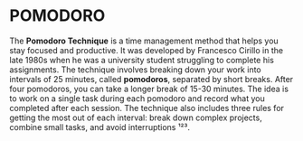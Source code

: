 # POMODORO

The **Pomodoro Technique** is a time management method that helps you stay focused and productive. It was developed by Francesco Cirillo in the late 1980s when he was a university student struggling to complete his assignments. The technique involves breaking down your work into intervals of 25 minutes, called **pomodoros**, separated by short breaks. After four pomodoros, you can take a longer break of 15-30 minutes. The idea is to work on a single task during each pomodoro and record what you completed after each session. The technique also includes three rules for getting the most out of each interval: break down complex projects, combine small tasks, and avoid interruptions ¹²³. 
